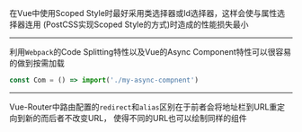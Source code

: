 在Vue中使用Scoped Style时最好采用类选择器或Id选择器，这样会使与属性选择器连用
(PostCSS实现Scoped Style的方式)时造成的性能损失最小

---

利用`Webpack`的Code Splitting特性以及Vue的Async Component特性可以很容易的做到按需加载
```js
const Com = () => import('./my-async-compnent')
```

---

Vue-Router中路由配置的`redirect`和`alias`区别在于前者会将地址栏到URL重定向到新的而后者不改变URL，
使得不同的URL也可以绘制同样的组件
